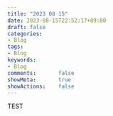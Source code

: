 ```yaml
---
title: "2023 08 15"
date: 2023-08-15T22:52:17+09:00
draft: false
categories:
- Blog
tags:
- Blog
keywords:
- Blog
comments:       false
showMeta:       true
showActions:    false
---
```


TEST
